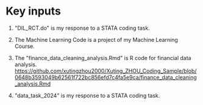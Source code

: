 # Key inputs 


1. "DIL_RCT.do" is my response to a STATA coding task.

1. The Machine Learning Code is a project of my Machine Learning Course.


1. The "finance_data_cleaning_analysis.Rmd" is R code for financial data analysis.
https://github.com/xutingzhou2000/Xuting_ZHOU_Coding_Sample/blob/0648b3593049b62561f722bc856efd7c4fa5e9ca/finance_data_cleaning_analysis.Rmd

1. "data_task_2024" is my response to a STATA coding task.




